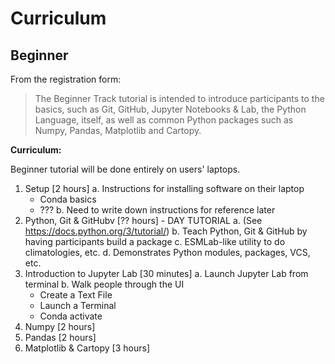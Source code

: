 Curriculum
==========

Beginner
--------

From the registration form:

> The Beginner Track tutorial is intended to introduce participants to the basics,
> such as Git, GitHub, Jupyter Notebooks & Lab, the Python Language, itself, as well
> as common Python packages such as Numpy, Pandas, Matplotlib and Cartopy.

**Curriculum:**

Beginner tutorial will be done entirely on users' laptops.

1. Setup [2 hours]
   a. Instructions for installing software on their laptop
      - Conda basics
      - ???
   b. Need to write down instructions for reference later
2. Python, Git & GitHubv [?? hours] - DAY TUTORIAL
   a. (See https://docs.python.org/3/tutorial/)
   b. Teach Python, Git & GitHub by having participants build a package
   c. ESMLab-like utility to do climatologies, etc.
   d. Demonstrates Python modules, packages, VCS, etc.
3. Introduction to Jupyter Lab [30 minutes]
   a. Launch Jupyter Lab from terminal
   b. Walk people through the UI
      - Create a Text File
      - Launch a Terminal
      - Conda activate
4. Numpy [2 hours]
5. Pandas [2 hours]
6. Matplotlib & Cartopy [3 hours]
